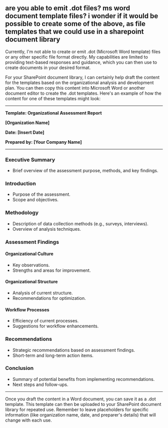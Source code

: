 are you able to emit .dot files? 
ms word document template files? 
i wonder if it would be possible to create some of the above, as file templates that we could use in a sharepoint document library 
-----

Currently, I'm not able to create or emit .dot (Microsoft Word template) files or any other specific file format directly. My capabilities are limited to providing text-based responses and guidance, which you can then use to create documents in your desired format.

For your SharePoint document library, I can certainly help draft the content for the templates based on the organizational analysis and development plan. You can then copy this content into Microsoft Word or another document editor to create the .dot templates. Here's an example of how the content for one of these templates might look:

---

**Template: Organizational Assessment Report**

**[Organization Name]**

**Date: [Insert Date]**

**Prepared by: [Your Company Name]**

---

### Executive Summary
- Brief overview of the assessment purpose, methods, and key findings.

### Introduction
- Purpose of the assessment.
- Scope and objectives.

### Methodology
- Description of data collection methods (e.g., surveys, interviews).
- Overview of analysis techniques.

### Assessment Findings
#### Organizational Culture
- Key observations.
- Strengths and areas for improvement.

#### Organizational Structure
- Analysis of current structure.
- Recommendations for optimization.

#### Workflow Processes
- Efficiency of current processes.
- Suggestions for workflow enhancements.

### Recommendations
- Strategic recommendations based on assessment findings.
- Short-term and long-term action items.

### Conclusion
- Summary of potential benefits from implementing recommendations.
- Next steps and follow-ups.

---

Once you draft the content in a Word document, you can save it as a .dot template. This template can then be uploaded to your SharePoint document library for repeated use. Remember to leave placeholders for specific information (like organization name, date, and preparer's details) that will change with each use.

